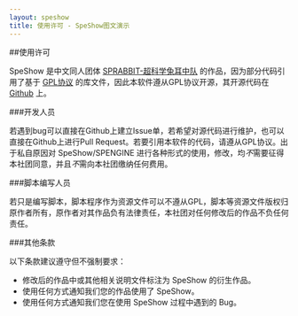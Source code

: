 ```yaml
---
layout: speshow
title: 使用许可 - SpeShow图文演示
---
```


##使用许可

SpeShow 是中文同人团体 [SPRABBIT-超科学兔耳中队](http://blog.sprabbit.com/about/) 的作品，因为部分代码引用了基于 [GPL协议](http://www.gnu.org/copyleft/gpl.html) 的库文件，因此本软件遵从GPL协议开源，其开源代码在 [Github](https://github.com/denjones/spengine) 上。

###开发人员

若遇到bug可以直接在Github上建立Issue单，若希望对源代码进行维护，也可以直接在Github上进行Pull Request。若要引用本软件的代码，请遵从GPL协议。出于私自原因对 SpeShow/SPENGINE 进行各种形式的使用，修改，均*不*需要征得本社团同意，并且*不*需向本社团缴纳任何费用。

###脚本编写人员

若只是编写脚本，脚本程序作为资源文件可以不遵从GPL，脚本等资源文件版权归原作者所有，原作者对其作品负有法律责任，本社团对任何修改后的作品不负任何责任。

###其他条款

以下条款建议遵守但不强制要求：
                    
 - 修改后的作品中或其他相关说明文件标注为 SpeShow 的衍生作品。
 - 使用任何方式通知我们您的作品使用了 SpeShow。
 - 使用任何方式通知我们您在使用 SpeShow 过程中遇到的 Bug。
